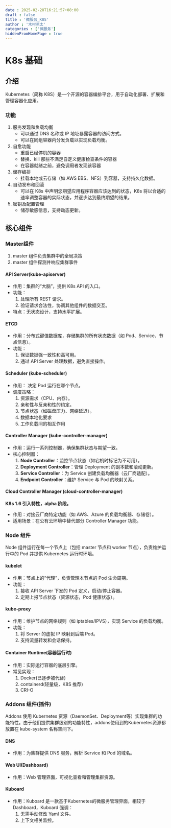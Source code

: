 ```yaml
---
date : 2025-02-28T16:21:57+08:00
draft : false
title : '微服务_K8S'
author : '木村凉太'
categories : ['微服务']
hiddenFromHomePage : true 
---
```


# K8s 基础
## 介绍
Kubernetes（简称 K8S）是一个开源的容器编排平台，用于自动化部署、扩展和管理容器化应用。
### 功能
1. 服务发现和负载均衡
    * 可以通过 DNS 名称或 IP 地址暴露容器的访问方式。
    * 可以在同组容器内分发负载以实现负载均衡。
2. 自愈功能
    * 重启已经停机的容器
    * 替换、kill 那些不满足自定义健康检查条件的容器
    * 在容器就绪之前，避免调用者发现该容器
3. 储存编排
    * 挂载本地或云存储（如 AWS EBS、NFS）到容器，支持持久化数据。
4. 自动发布和回滚
    * 可以在 K8s 中声明您期望应用程序容器应该达到的状态，K8s 将以合适的速率调整容器的实际状态，并逐步达到最终期望的结果。
5. 密钥及配置管理
    * 储存敏感信息，支持动态更新。

## 核心组件
### Master组件
1. master 组件负责集群中的全局决策
2. master 组件探测并响应集群事件

#### API Server(kube-apiserver)
* 作用：集群的“大脑”，提供 K8s API 的入口。
* 功能：
  1. 处理所有 REST 请求。
  2. 验证请求合法性，协调其他组件的数据交互。
* 特点：无状态设计，支持水平扩展。

#### ETCD
* 作用：分布式键值数据库，存储集群的所有状态数据（如 Pod、Service、节点信息）。
* 功能：
  1. 保证数据强一致性和高可用。
  2. 通过 API Server 处理数据，避免直接操作。

#### Scheduler (kube-scheduler)
* 作用： 决定 Pod 运行在哪个节点。
* 调度策略：
  1. 资源需求（CPU、内存）。
  2. 亲和性与反亲和性的约定。
  3. 节点状态（如磁盘压力、网络延迟）。
  4. 数据本地化要求
  5. 工作负载间的相互作用

#### Controller Manager (kube-controller-manager)
* 作用：运行一系列控制器，确保集群状态与期望一致。
* 核心控制器：
  1. **Node Controller**：监控节点状态（如宕机时标记为不可用）。
  2. **Deployment Controller**：管理 Deployment 的副本数和滚动更新。
  3. **Service Controller**：为 Service 创建负载均衡器（云厂商适配）。
  4. **Endpoint Controller**：维护 Service 与 Pod 的映射关系。

#### Cloud Controller Manager (cloud-controller-manager)
**K8s 1.6 引入特性，alpha 阶段。**
* 作用：对接云厂商特定功能（如 AWS、Azure 的负载均衡器、存储卷）。
* 适用场景：在公有云环境中替代部分 Controller Manager 功能。

### Node 组件
Node 组件运行在每一个节点上（包括 master 节点和 worker 节点），负责维护运行中的 Pod 并提供 Kubernetes 运行时环境。

#### kubelet
* 作用：节点上的“代理”，负责管理本节点的 Pod 生命周期。
* 功能：
  1. 接收 API Server 下发的 Pod 定义，启动/停止容器。
  2. 定期上报节点状态（资源状态，Pod 健康状态）。

#### kube-proxy
* 作用：维护节点的网络规则（如 iptables/IPVS），实现 Service 的负载均衡。
* 功能：
  1. 将 Server 的虚拟 IP 映射到后端 Pod。
  2. 支持流量转发和会话保持。

#### Container Runtime(容器运行时)
* 作用：实际运行容器的底层引擎。
* 常见实现：
  1. Docker(已逐步被代替)
  2. containerd(轻量级，K8S 推荐)
  3. CRI-O

### Addons 组件(插件)
Addons 使用 Kubernetes 资源（DaemonSet、Deployment等）实现集群的功能特性。由于他们提供集群级别的功能特性，addons使用到的Kubernetes资源都放置在 kube-system 名称空间下。

#### DNS
* 作用：为集群提供 DNS 服务，解析 Service 和 Pod 的域名。

#### Web UI(Dashboard)
* 作用：Web 管理界面，可视化查看和管理集群资源。

#### Kuboard
* 作用：Kuboard 是一款基于Kubernetes的微服务管理界面，相较于 Dashboard，Kuboard 强调：
  1. 无需手动修改 Yaml 文件。
  2. 上下文相关监控。

